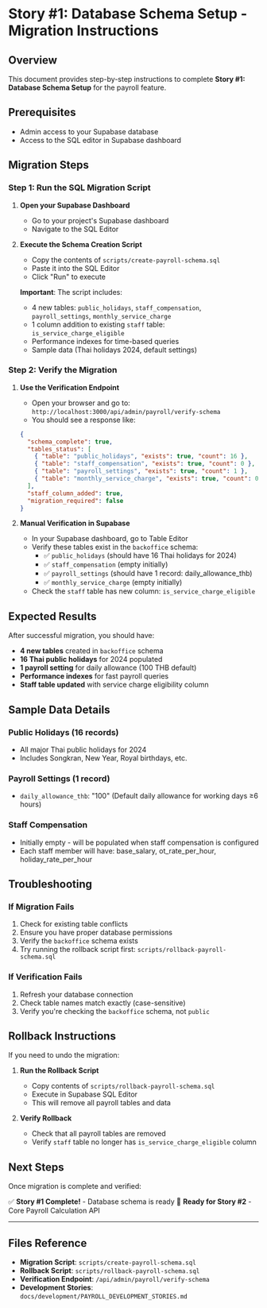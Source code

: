 # Story #1: Database Schema Setup - Migration Instructions

## Overview
This document provides step-by-step instructions to complete **Story #1: Database Schema Setup** for the payroll feature.

## Prerequisites
- Admin access to your Supabase database
- Access to the SQL editor in Supabase dashboard

## Migration Steps

### Step 1: Run the SQL Migration Script

1. **Open your Supabase Dashboard**
   - Go to your project's Supabase dashboard
   - Navigate to the SQL Editor

2. **Execute the Schema Creation Script**
   - Copy the contents of `scripts/create-payroll-schema.sql`
   - Paste it into the SQL Editor
   - Click "Run" to execute

   **Important**: The script includes:
   - 4 new tables: `public_holidays`, `staff_compensation`, `payroll_settings`, `monthly_service_charge`
   - 1 column addition to existing `staff` table: `is_service_charge_eligible`
   - Performance indexes for time-based queries
   - Sample data (Thai holidays 2024, default settings)

### Step 2: Verify the Migration

1. **Use the Verification Endpoint**
   - Open your browser and go to: `http://localhost:3000/api/admin/payroll/verify-schema`
   - You should see a response like:
   ```json
   {
     "schema_complete": true,
     "tables_status": [
       { "table": "public_holidays", "exists": true, "count": 16 },
       { "table": "staff_compensation", "exists": true, "count": 0 },
       { "table": "payroll_settings", "exists": true, "count": 1 },
       { "table": "monthly_service_charge", "exists": true, "count": 0 }
     ],
     "staff_column_added": true,
     "migration_required": false
   }
   ```

2. **Manual Verification in Supabase**
   - In your Supabase dashboard, go to Table Editor
   - Verify these tables exist in the `backoffice` schema:
     - ✅ `public_holidays` (should have 16 Thai holidays for 2024)
     - ✅ `staff_compensation` (empty initially)
     - ✅ `payroll_settings` (should have 1 record: daily_allowance_thb)
     - ✅ `monthly_service_charge` (empty initially)
   - Check the `staff` table has new column: `is_service_charge_eligible`

## Expected Results

After successful migration, you should have:

- **4 new tables** created in `backoffice` schema
- **16 Thai public holidays** for 2024 populated
- **1 payroll setting** for daily allowance (100 THB default)
- **Performance indexes** for fast payroll queries
- **Staff table updated** with service charge eligibility column

## Sample Data Details

### Public Holidays (16 records)
- All major Thai public holidays for 2024
- Includes Songkran, New Year, Royal birthdays, etc.

### Payroll Settings (1 record)
- `daily_allowance_thb`: "100" (Default daily allowance for working days ≥6 hours)

### Staff Compensation
- Initially empty - will be populated when staff compensation is configured
- Each staff member will have: base_salary, ot_rate_per_hour, holiday_rate_per_hour

## Troubleshooting

### If Migration Fails
1. Check for existing table conflicts
2. Ensure you have proper database permissions
3. Verify the `backoffice` schema exists
4. Try running the rollback script first: `scripts/rollback-payroll-schema.sql`

### If Verification Fails
1. Refresh your database connection
2. Check table names match exactly (case-sensitive)
3. Verify you're checking the `backoffice` schema, not `public`

## Rollback Instructions

If you need to undo the migration:

1. **Run the Rollback Script**
   - Copy contents of `scripts/rollback-payroll-schema.sql`
   - Execute in Supabase SQL Editor
   - This will remove all payroll tables and data

2. **Verify Rollback**
   - Check that all payroll tables are removed
   - Verify `staff` table no longer has `is_service_charge_eligible` column

## Next Steps

Once migration is complete and verified:

✅ **Story #1 Complete!** - Database schema is ready
🚀 **Ready for Story #2** - Core Payroll Calculation API

---

## Files Reference

- **Migration Script**: `scripts/create-payroll-schema.sql`
- **Rollback Script**: `scripts/rollback-payroll-schema.sql`
- **Verification Endpoint**: `/api/admin/payroll/verify-schema`
- **Development Stories**: `docs/development/PAYROLL_DEVELOPMENT_STORIES.md` 